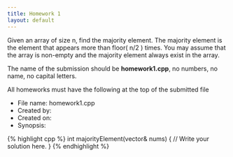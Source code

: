 ```yaml
---
title: Homework 1
layout: default
---
```



Given an array of size n, find the majority element. The majority element is the element that appears more than floor( n/2 ) times.
You may assume that the array is non-empty and the majority element always exist in the array.


The name of the submission should be **homework1.cpp**, no numbers, no name, no capital letters.


All homeworks must have  the following at the top of the submitted file
<ul>
    <li>File name: homework1.cpp</li>
    <li>Created by:</li>
    <li>Created on:</li> 
    <li>Synopsis:</li>
</ul>

{% highlight cpp %}
 int majorityElement(vector<int>& nums) {
 // Write your solution here.
    }
{% endhighlight %}
